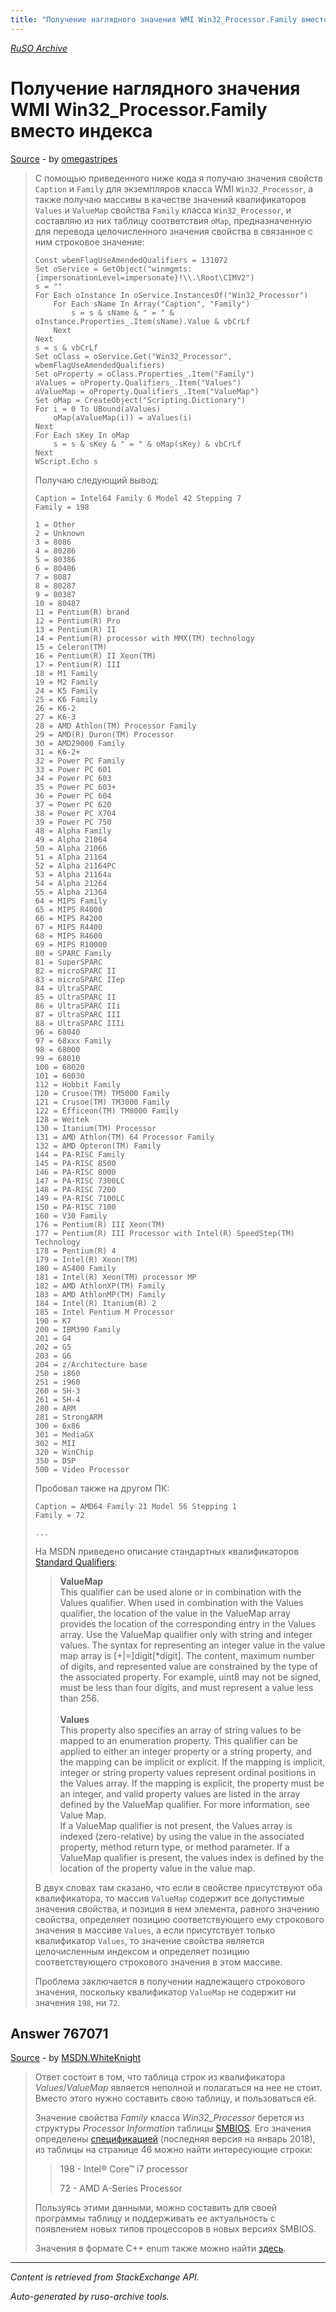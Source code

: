 ```yaml
---
title: "Получение наглядного значения WMI Win32_Processor.Family вместо индекса"
---
```

<p><i><a href="https://github.com/MSDN-WhiteKnight/ruso-archive/">RuSO Archive</a></i></p>
<h1>Получение наглядного значения WMI Win32_Processor.Family вместо индекса</h1>
<p><a href="https://ru.stackoverflow.com/questions/618516/%d0%9f%d0%be%d0%bb%d1%83%d1%87%d0%b5%d0%bd%d0%b8%d0%b5-%d0%bd%d0%b0%d0%b3%d0%bb%d1%8f%d0%b4%d0%bd%d0%be%d0%b3%d0%be-%d0%b7%d0%bd%d0%b0%d1%87%d0%b5%d0%bd%d0%b8%d1%8f-wmi-win32-processor-family-%d0%b2%d0%bc%d0%b5%d1%81%d1%82%d0%be-%d0%b8%d0%bd%d0%b4%d0%b5%d0%ba%d1%81%d0%b0">Source</a> - by <a href="https://ru.stackoverflow.com/users/197563/omegastripes">omegastripes</a></p>
<blockquote>
<p>С помощью приведенного ниже кода я получаю значения свойств <code>Caption</code> и <code>Family</code> для экземпляров класса WMI <code>Win32_Processor</code>, а также получаю массивы в качестве значений квалификаторов <code>Values</code> и <code>ValueMap</code> свойства <code>Family</code> класса <code>Win32_Processor</code>, и составляю из них таблицу соответствия <code>oMap</code>, предназначенную для перевода целочисленного значения свойства в связанное с ним строковое значение:</p>

<pre><code>Const wbemFlagUseAmendedQualifiers = 131072
Set oService = GetObject("winmgmts:{impersonationLevel=impersonate}!\\.\Root\CIMV2")
s = ""
For Each oInstance In oService.InstancesOf("Win32_Processor")
    For Each sName In Array("Caption", "Family")
        s = s &amp; sName &amp; " = " &amp; oInstance.Properties_.Item(sName).Value &amp; vbCrLf
    Next
Next
s = s &amp; vbCrLf
Set oClass = oService.Get("Win32_Processor", wbemFlagUseAmendedQualifiers)
Set oProperty = oClass.Properties_.Item("Family")
aValues = oProperty.Qualifiers_.Item("Values")
aValueMap = oProperty.Qualifiers_.Item("ValueMap")
Set oMap = CreateObject("Scripting.Dictionary")
For i = 0 To UBound(aValues)
    oMap(aValueMap(i)) = aValues(i)
Next
For Each sKey In oMap
    s = s &amp; sKey &amp; " = " &amp; oMap(sKey) &amp; vbCrLf
Next
WScript.Echo s
</code></pre>

<p>Получаю следующий вывод:</p>

<pre class="lang-none prettyprint-override"><code>Caption = Intel64 Family 6 Model 42 Stepping 7
Family = 198

1 = Other
2 = Unknown
3 = 8086
4 = 80286
5 = 80386
6 = 80486
7 = 8087
8 = 80287
9 = 80387
10 = 80487
11 = Pentium(R) brand
12 = Pentium(R) Pro
13 = Pentium(R) II
14 = Pentium(R) processor with MMX(TM) technology
15 = Celeron(TM)
16 = Pentium(R) II Xeon(TM)
17 = Pentium(R) III
18 = M1 Family
19 = M2 Family
24 = K5 Family
25 = K6 Family
26 = K6-2
27 = K6-3
28 = AMD Athlon(TM) Processor Family
29 = AMD(R) Duron(TM) Processor
30 = AMD29000 Family
31 = K6-2+
32 = Power PC Family
33 = Power PC 601
34 = Power PC 603
35 = Power PC 603+
36 = Power PC 604
37 = Power PC 620
38 = Power PC X704
39 = Power PC 750
48 = Alpha Family
49 = Alpha 21064
50 = Alpha 21066
51 = Alpha 21164
52 = Alpha 21164PC
53 = Alpha 21164a
54 = Alpha 21264
55 = Alpha 21364
64 = MIPS Family
65 = MIPS R4000
66 = MIPS R4200
67 = MIPS R4400
68 = MIPS R4600
69 = MIPS R10000
80 = SPARC Family
81 = SuperSPARC
82 = microSPARC II
83 = microSPARC IIep
84 = UltraSPARC
85 = UltraSPARC II
86 = UltraSPARC IIi
87 = UltraSPARC III
88 = UltraSPARC IIIi
96 = 68040
97 = 68xxx Family
98 = 68000
99 = 68010
100 = 68020
101 = 68030
112 = Hobbit Family
120 = Crusoe(TM) TM5000 Family
121 = Crusoe(TM) TM3000 Family
122 = Efficeon(TM) TM8000 Family
128 = Weitek
130 = Itanium(TM) Processor
131 = AMD Athlon(TM) 64 Processor Family
132 = AMD Opteron(TM) Family
144 = PA-RISC Family
145 = PA-RISC 8500
146 = PA-RISC 8000
147 = PA-RISC 7300LC
148 = PA-RISC 7200
149 = PA-RISC 7100LC
150 = PA-RISC 7100
160 = V30 Family
176 = Pentium(R) III Xeon(TM)
177 = Pentium(R) III Processor with Intel(R) SpeedStep(TM) Technology
178 = Pentium(R) 4
179 = Intel(R) Xeon(TM)
180 = AS400 Family
181 = Intel(R) Xeon(TM) processor MP
182 = AMD AthlonXP(TM) Family
183 = AMD AthlonMP(TM) Family
184 = Intel(R) Itanium(R) 2
185 = Intel Pentium M Processor
190 = K7
200 = IBM390 Family
201 = G4
202 = G5
203 = G6
204 = z/Architecture base
250 = i860
251 = i960
260 = SH-3
261 = SH-4
280 = ARM
281 = StrongARM
300 = 6x86
301 = MediaGX
302 = MII
320 = WinChip
350 = DSP
500 = Video Processor
</code></pre>

<p>Пробовал также на другом ПК:</p>

<pre class="lang-none prettyprint-override"><code>Caption = AMD64 Family 21 Model 56 Stepping 1
Family = 72

...
</code></pre>

<p>На MSDN приведено описание стандартных квалификаторов <a href="https://msdn.microsoft.com/en-us/library/aa393650(v=vs.85).aspx" rel="nofollow noreferrer">Standard Qualifiers</a>:</p>

<blockquote>
  <p><strong>ValueMap</strong><br>
  This qualifier can be used alone or in combination with the Values qualifier. When used in combination with the Values qualifier, the location of the value in the ValueMap array provides the location of the corresponding entry in the Values array. Use the ValueMap qualifier only with string and integer values. The syntax for representing an integer value in the value map array is [+|=]digit[*digit]. The content, maximum number of digits, and represented value are constrained by the type of the associated property. For example, uint8 may not be signed, must be less than four digits, and must represent a value less than 256.<br>
  <br>
  <strong>Values</strong><br>
  This property also specifies an array of string values to be mapped to an enumeration property. This qualifier can be applied to either an integer property or a string property, and the mapping can be implicit or explicit. If the mapping is implicit, integer or string property values represent ordinal positions in the Values array. If the mapping is explicit, the property must be an integer, and valid property values are listed in the array defined by the ValueMap qualifier. For more information, see Value Map.<br>
  If a ValueMap qualifier is not present, the Values array is indexed (zero-relative) by using the value in the associated property, method return type, or method parameter. If a ValueMap qualifier is present, the values index is defined by the location of the property value in the value map.<br></p>
</blockquote>

<p>В двух словах там сказано, что если в свойстве присутствуют оба квалификатора, то массив <code>ValueMap</code> содержит все допустимые значения свойства, и позиция в нем элемента, равного значению свойства, определяет позицию соответствующего ему строкового значения в массиве <code>Values</code>, а если присутствует только квалификатор <code>Values</code>, то значение свойства является целочисленным индексом и определяет позицию соответствующего строкового значения в этом массиве.</p>

<p>Проблема заключается в получении надлежащего строкового значения, поскольку квалификатор <code>ValueMap</code> не содержит ни значения <code>198</code>, ни <code>72</code>.</p>

</blockquote>
<h2>Answer 767071</h2>
<p><a href="https://ru.stackoverflow.com/a/767071/">Source</a> - by <a href="https://ru.stackoverflow.com/users/240512/msdn-whiteknight">MSDN.WhiteKnight</a></p>
<blockquote>
<p>Ответ состоит в том, что таблица строк из квалификатора <em>Values</em>/<em>ValueMap</em> является неполной и полагаться на нее не стоит. Вместо этого нужно составить свою таблицу, и пользоваться ей. </p>

<p>Значение свойства <em>Family</em> класса <em>Win32_Processor</em> берется из структуры <em>Processor Information</em> таблицы <a href="https://www.dmtf.org/standards/smbios" rel="nofollow noreferrer">SMBIOS</a>. Его значения определены <a href="https://www.dmtf.org/sites/default/files/standards/documents/DSP0134_3.1.1.pdf" rel="nofollow noreferrer">спецификацией</a> (последняя версия на январь 2018), из таблицы на странице 46 можно найти интересующие строки:</p>

<blockquote>
  <p>198 - Intel® Core™ i7 processor</p>
  
  <p>72 - AMD A-Series Processor </p>
</blockquote>

<p>Пользуясь этими данными, можно составить для своей программы таблицу и поддерживать ее актуальность с появлением новых типов процессоров в новых версиях SMBIOS.</p>

<p>Значения в формате С++ enum также можно найти <a href="https://github.com/fpmurphy/UEFI-Utilities/blob/master/showfirmware/SmBios.h" rel="nofollow noreferrer">здесь</a>.</p>

</blockquote>
<hr/>
<p><i>Content is retrieved from StackExchange API. </i></p>
<p><i>Auto-generated by ruso-archive tools. </i></p>
